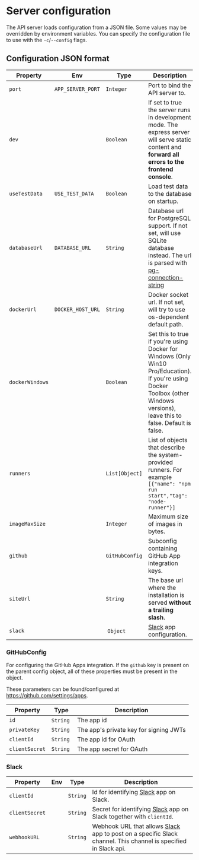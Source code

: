 
# Server configuration

The API server loads configuration from a JSON file. Some values may be overridden by
environment variables. You can specify the configuration file to use with the `-c`/`--config` flags.

## Configuration JSON format

| Property | Env | Type | Description |
| --- | --- | --- | --- |
| `port` | `APP_SERVER_PORT` | `Integer` | Port to bind the API server to. |
| `dev` | | `Boolean` | If set to true the server runs in development mode. The express server will serve static content and **forward all errors to the frontend console**. |
| `useTestData` | `USE_TEST_DATA` | `Boolean` | Load test data to the database on startup. |
| `databaseUrl` | `DATABASE_URL` | `String` | Database url for PostgreSQL support. If not set, will use SQLite database instead. The url is parsed with [pg-connection-string](https://www.npmjs.com/package/pg-connection-string) |
| `dockerUrl` | `DOCKER_HOST_URL` | `String` | Docker socket url. If not set, will try to use os-dependent default path. |
| `dockerWindows` | | `Boolean` | Set this to true if you're using Docker for Windows (Only Win10 Pro/Education). If you're using Docker Toolbox (other Windows versions), leave this to false. Default is false. |
| `runners` | | `List[Object]` | List of objects that describe the system-provided runners. For example `[{"name": "npm run start","tag": "node-runner"}]` |
| `imageMaxSize` | | `Integer` | Maximum size of images in bytes. |
| `github` | | `GitHubConfig` | Subconfig containing GitHub App integration keys. |
| `siteUrl` | | `String` | The base url where the installation is served **without a trailing slash**. |
| `slack` | | `Object` | [Slack](#slack) app configuration. |

### GitHubConfig

For configuring the GitHub Apps integration. If the `github` key is present on the parent config object, all of these properties must be present in the object.

These parameters can be found/configured at https://github.com/settings/apps.

| Property | Type | Description |
| --- | --- | --- |
| `id` | `String` | The app id |
| `privateKey` | `String` | The app's private key for signing JWTs |
| `clientId` | `String` | The app id for OAuth |
| `clientSecret` | `String` | The app secret for OAuth |

### Slack

| Property | Env | Type | Description |
| --- | --- | --- | --- |
| `clientId` | | `String` | Id for identifying [Slack](#slack) app on Slack. |
| `clientSecret` | | `String` | Secret for identifying [Slack](#slack) app on Slack together with `clientId`. |
| `webhookURL` | | `String` | Webhook URL that allows [Slack](#slack) app to post on a specific Slack channel. This channel is specified in Slack api. |
